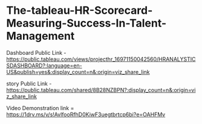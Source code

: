 # The-tableau-HR-Scorecard-Measuring-Success-In-Talent-Management


Dashboard Public Link - https://public.tableau.com/views/projecthr_16971150042560/HRANALYSTICSDASHBOARD?:language=en-US&publish=yes&:display_count=n&:origin=viz_share_link

story Public Link - https://public.tableau.com/shared/8B28NZBPN?:display_count=n&:origin=viz_share_link

Video Demonstration link = https://1drv.ms/v/s!AvlfooRfhD0KiwF3uegtbrtcp6bi?e=OAHFMv
